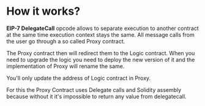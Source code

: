 # How it works?

**EIP-7 DelegateCall** opcode allows to separate execution to another contract at the same time execution context stays the same.
All message calls from the user go through a so called Proxy contract. 

The Proxy contract then will redirect them to the Logic contract. When you need to upgrade the logic you need to deploy the new version of it and the implementation of Proxy will rename the same. 

You'll only update the address of Logic contract in Proxy.

For this the Proxy Contract uses Delegate calls and Solidity assembly because without it it's impossible to return any value from delegatecall.